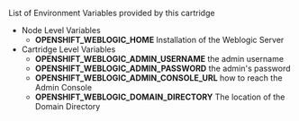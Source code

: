 List of Environment Variables provided by this cartridge

* Node Level Variables
    * **OPENSHIFT_WEBLOGIC_HOME** Installation of the Weblogic Server
* Cartridge Level Variables
    * **OPENSHIFT_WEBLOGIC_ADMIN_USERNAME** the admin username
    * **OPENSHIFT_WEBLOGIC_ADMIN_PASSWORD** the admin's password
    * **OPENSHIFT_WEBLOGIC_ADMIN_CONSOLE_URL** how to reach the Admin Console
    * **OPENSHIFT_WEBLOGIC_DOMAIN_DIRECTORY** The location of the Domain Directory
